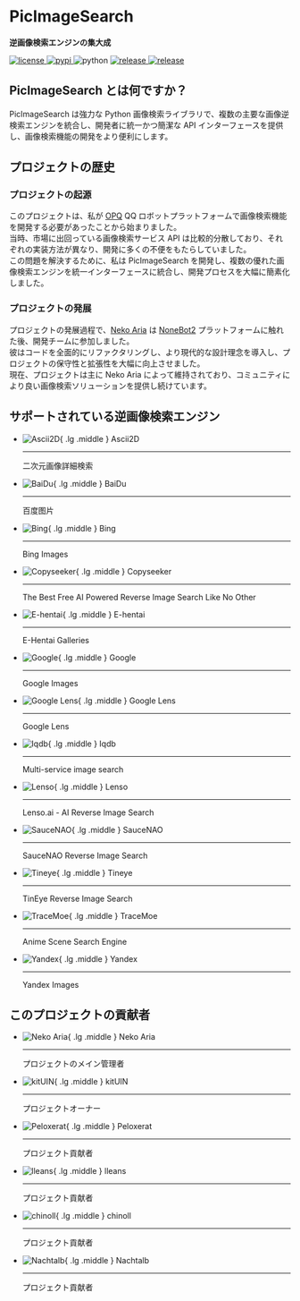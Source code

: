 # PicImageSearch

**逆画像検索エンジンの集大成**

<a href="https://raw.githubusercontent.com/kitUIN/PicImageSearch/master/LICENSE">
<img
    src="https://img.shields.io/github/license/kitUIN/PicImageSearch"
    alt="license"
/>
</a>
<a href="https://pypi.python.org/pypi/PicImageSearch">
<img src="https://img.shields.io/pypi/v/PicImageSearch" alt="pypi"/>
</a>
<img src="https://img.shields.io/badge/python-3.9+-blue" alt="python"/>
<a href="https://github.com/kitUIN/PicImageSearch/releases">
<img
    src="https://img.shields.io/github/v/release/kitUIN/PicImageSearch"
    alt="release"
/>
</a>
<a href="https://github.com/kitUIN/PicImageSearch/issues">
<img
    src="https://img.shields.io/github/issues/kitUIN/PicImageSearch"
    alt="release"
/>
</a>

## PicImageSearch とは何ですか？

PicImageSearch は強力な Python 画像検索ライブラリで、複数の主要な画像逆検索エンジンを統合し、開発者に統一かつ簡潔な API インターフェースを提供し、画像検索機能の開発をより便利にします。

## プロジェクトの歴史

### プロジェクトの起源

このプロジェクトは、私が [OPQ](https://github.com/opq-osc/OPQ) QQ ロボットプラットフォームで画像検索機能を開発する必要があったことから始まりました。  
当時、市場に出回っている画像検索サービス API は比較的分散しており、それぞれの実装方法が異なり、開発に多くの不便をもたらしていました。  
この問題を解決するために、私は PicImageSearch を開発し、複数の優れた画像検索エンジンを統一インターフェースに統合し、開発プロセスを大幅に簡素化しました。

### プロジェクトの発展

プロジェクトの発展過程で、[Neko Aria](https://github.com/NekoAria) は [NoneBot2](https://github.com/nonebot/nonebot2) プラットフォームに触れた後、開発チームに参加しました。  
彼はコードを全面的にリファクタリングし、より現代的な設計理念を導入し、プロジェクトの保守性と拡張性を大幅に向上させました。  
現在、プロジェクトは主に Neko Aria によって維持されており、コミュニティにより良い画像検索ソリューションを提供し続けています。

## サポートされている逆画像検索エンジン

<div class="grid cards" markdown>

- ![Ascii2D](images/ascii2d.png){ .lg .middle } Ascii2D

    ---

    二次元画像詳細検索

- ![BaiDu](images/baidu.png){ .lg .middle } BaiDu

    ---

    百度图片

- ![Bing](images/bing.png){ .lg .middle } Bing

    ---

    Bing Images

- ![Copyseeker](images/copyseeker.png){ .lg .middle } Copyseeker

    ---

    The Best Free AI Powered Reverse Image Search Like No Other

- ![E-hentai](images/e-hentai.png){ .lg .middle } E-hentai

    ---

    E-Hentai Galleries

- ![Google](images/google.png){ .lg .middle } Google

    ---

    Google Images

- ![Google Lens](images/google-lens.png){ .lg .middle } Google Lens

    ---

    Google Lens

- ![Iqdb](images/iqdb.png){ .lg .middle } Iqdb

    ---

    Multi-service image search

- ![Lenso](images/lenso.png){ .lg .middle } Lenso

    ---

    Lenso.ai - AI Reverse Image Search

- ![SauceNAO](images/saucenao.png){ .lg .middle } SauceNAO

    ---

    SauceNAO Reverse Image Search

- ![Tineye](images/tineye.png){ .lg .middle } Tineye

    ---

    TinEye Reverse Image Search

- ![TraceMoe](images/tracemoe.png){ .lg .middle } TraceMoe

    ---

    Anime Scene Search Engine

- ![Yandex](images/yandex.png){ .lg .middle } Yandex

    ---

    Yandex Images

</div>

## このプロジェクトの貢献者

<div class="grid cards" markdown>

- ![Neko Aria](https://github.com/NekoAria.png){ .lg .middle } Neko Aria

    ---

    プロジェクトのメイン管理者

- ![kitUIN](https://github.com/kitUIN.png){ .lg .middle } kitUIN

    ---

    プロジェクトオーナー

- ![Peloxerat](https://github.com/Peloxerat.png){ .lg .middle } Peloxerat

    ---

    プロジェクト貢献者

- ![lleans](https://github.com/lleans.png){ .lg .middle } lleans

    ---

    プロジェクト貢献者

- ![chinoll](https://github.com/chinoll.png){ .lg .middle } chinoll

    ---

    プロジェクト貢献者

- ![Nachtalb](https://github.com/Nachtalb.png){ .lg .middle } Nachtalb

    ---

    プロジェクト貢献者

</div>
